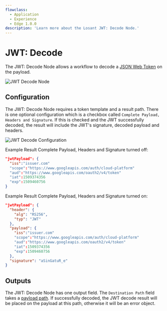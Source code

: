 ```yaml
---
flowclass:
  - Application
  - Experience
  - Edge 1.0.0
description: 'Learn more about the Losant JWT: Decode Node.'
---
```


# JWT: Decode

The JWT: Decode Node allows a workflow to decode a [JSON Web Token](https://jwt.io/) on the payload.

![JWT Decode Node](/images/workflows/logic/jwt-decode-node.png "JWT Decode Node")

## Configuration

The JWT: Decode Node requires a token template and a result path. There is one optional configuration which is a checkbox called `Complete Payload, Headers and Signature`. If this is checked and the JWT successfully decoded, the result will include the JWT's signature, decoded payload and headers.

![JWT Decode Configuration](/images/workflows/logic/jwt-decode-configuration.png "JWT Decode Node Configuration")

Example Result Complete Payload, Headers and Signature turned off:

```json
"jwtPayload": {
  "iss":"issuer.com"
  "scope":"https://www.googleapis.com/auth/cloud-platform"
  "aud":"https://www.googleapis.com/oauth2/v4/token"
  "iat":1509374356
  "exp":1509460756
}
```

Example Result Complete Payload, Headers and Signature turned on:

```json
"jwtPayload": {
  "header": {
    "alg": "RS256",
    "typ": "JWT"
  },
  "payload": {
    "iss":"issuer.com"
    "scope":"https://www.googleapis.com/auth/cloud-platform"
    "aud":"https://www.googleapis.com/oauth2/v4/token"
    "iat":1509374356
    "exp":1509460756
  },
  "signature": "aSinGatuR_e"
}
```

## Outputs

The JWT: Decode Node has one output field. The `Destination Path` field takes a [payload path](/workflows/accessing-payload-data/#payload-paths). If successfully decoded, the JWT decode result will be placed on the payload at this path, otherwise it will be an error object.
